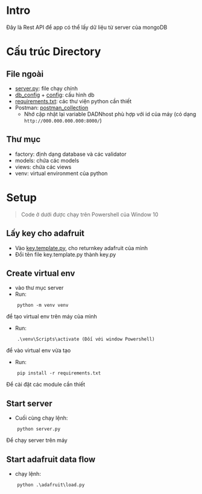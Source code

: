 # Intro
Đây là Rest API để app có thể lấy dữ liệu từ server của mongoDB

# Cấu trúc Directory
## File ngoài
- [server.py](server.py): file chạy chính
- [db_config](db_config.json) + [config](config.py): cấu hình db
- [requirements.txt](requirements.txt): các thư viện python cần thiết
- Postman: [postman_collection](DADN.postman_collection.json)
    - Nhớ cập nhật lại variable DADNhost phù hợp với id của máy (có dạng `http://000.000.000.000:8000/`)
## Thư mục
- factory: định dạng database và các validator
- models: chứa các models
- views: chứa các views
- venv: virtual environment của python

# Setup
> Code ở dưới được chạy trên Powershell của Window 10
## Lấy key cho adafruit
- Vào [key.template.py](key.template.py), cho returnkey adafruit của mình
- Đổi tên file key.template.py thành key.py

## Create virtual env
- vào thư mục server
- Run:
```
    python -m venv venv
```
để tạo virtual env trên máy của mình

- Run:
```
    .\venv\Scripts\activate (Đối với window Powershell)
```
để vào virtual env vừa tạo

- Run:
```
    pip install -r requirements.txt
```
Để cài đặt các module cần thiết

## Start server
- Cuối cùng chạy lệnh:
```
    python server.py
```
Để chạy server trên máy

## Start adafruit data flow
- chạy lệnh:
```
    python .\adafruit\load.py
``` 
